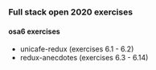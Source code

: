 ### Full stack open 2020 exercises

#### osa6 exercises

* unicafe-redux      (exercises 6.1 - 6.2)
* redux-anecdotes    (exercises 6.3 - 6.14)

